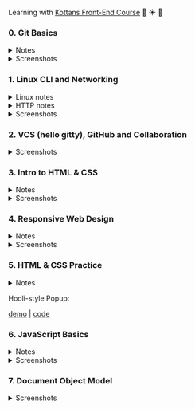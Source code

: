 Learning with [Kottans Front-End Course](https://github.com/kottans/frontend) :palm_tree: :sunny: :tropical_drink:

### 0. Git Basics

<details>
<summary>Notes</summary>

`a` - added, `c` - changed  
`git log` - review the commit history  
`git log -p` - review the commit history with details of changes  
`git show commitId` - info about commit and associated patch  
`git config -l` - to look at config  
`checkout` (for unstaged "undos") and `reset` (for staged "undos") are generally used for making local or private 'undos'. `revert` is considered a safe operation for 'public undos' as it creates new history which can be shared remotely and doesn't overwrite history remote team members may be dependent on.  
`git commit --amend` - allows us to modify and add changes to the **most recent** commit. Avoid for public commits as would create mess.
`git merge --abort` - If there are merge conflicts (meaning files are incompatible), --abort can be used to abort the merge action.  
`git branch -r` - lists remote branches

</details>

<details>
<summary>Screenshots</summary>

![Introduction to Git and GitHub - week 1](task_git_basics/git_week_1.png)

![Introduction to Git and GitHub - week 2](task_git_basics/git_week_2.png)

![git main tab test results](task_git_basics/git_main.png)

![git remote tab test results](task_git_basics/git_remote.png)

</details>

### 1. Linux CLI and Networking

<details>
<summary>Linux notes</summary>

`ls` - list content of directory in alphabetical order  
`ls -l` - long list

1.  `-` - file or `d` - directory
2.  9 characters related to security divided on 3 sets (user(owner), group, other(world)) of 3 permissions (rwx)
    `r` - read file  
     `w` - write/modify file  
     `x` - execute file. This permission is given only if file is a program  
     `-` - permission revoked (відкликаний)
3.  owner
4.  group owner
5.  size of the file in bytes
6.  time the file was last modified
7.  filename

  <details>
  <summary>Screenshots</summary>

![linux long list example](task_linux_cli/linux_long_list.png)

![permission groups](task_linux_cli/permissions.png)

  </details>

`chmod` - change mode  
 `chmod o+x FileName`
`o` - other (could be u (user) or g(group))  
 `+` - add permission  
 `x` - execute (could be r(read) or w(wright))  
 `*` - wildcard, matches any number of characters, so file name `*` matches all the files in the directory
`?` - wildcard, matches exactly one character (s?n)  
`groups` - listing of current user group memberships

`more FileName` - view content of a file. Hit the spacebar to see next page of file content  
`mkdir DirectoryName` - make directory.  
`mv FileName TargetDirectoryName` - Move file into directory  
`mv OldFileName NewFileName` - rename file  
`cd TargetDirectory` - change directory to target directory  
`pwd` - print working directory (to find out where you are)  
`cd ..` - change directory to previous directory  
`cp OriginalFileName CopiedFileName` - copy file  
`cp -r` - copy directory  
`rm` - remove file  
`rmdir` - remove empty directory  
`rm -r` - remove directory tree  
`/` - root directory

`~` - home directory  
`man -k Keyword` - search command that has Keyword somewhere  
`find -name "Name"`  
`cat` - concatenate  
`>` - where you want output of concatenation go. over-writes existing file  
`>>` - appends to existing file

`lpr` - send to default printer (line printer)  
`lpq` - display print queue  
`lprm` - remove from print queue

`df` - disc free. "Used" and "Available" columns do not add up to the "1k-blocks" (total) column. That is because a percentage of the disk is always set aside for administrative use. In this case, 5% of each disk is reserved.

`ps aux` - process status  
`|` - pipe, sends the output of a command as the input to another command  
`grep` - file for a particular pattern of characters

</details>

<details>
<summary>HTTP notes</summary>

Every request raised by the browser is **independent**. The HTTP protocol is **stateless**. That means that each individual request needs to carry all the information needed to fulfill it (through headers).  
The requests are sent, and responses are received over the **TCP/IP layer**. The default port for HTTP communication is **port 80**, but this can be configured differently for different applications. A TCP stream is broken into IP packets, and it ensures that those packets always arrive in the correct order without fail. HTTP is an application layer protocol over TCP, which is over IP.
HTTPS is a secure version of HTTP, inserting an additional layer between HTTP and TCP called TLS or SSL (Transport Layer Security or **Secure Sockets Layer**, respectively). HTTPS communicates over **port 443** by default.
HTTPS uses the Secure Sockets Layer (SSL) or Transport Layer Security (TLS) to encrypt the entire communication between the client and the server. This makes sure that the client is connected only to the right server. Also, it verifies that the data is transferred only to the intended server.  
When a client makes a request over HTTPS, it first tries to locate a certificate on the server. If the cert is found, it attempts to verify it against its known list of CAs. If it's not one of the listed CAs, it might show a dialog to the user warning about the website's certificate. Once the certificate is verified, the SSL handshake is complete, and secure transmission is in effect.
An HTTP connection is identified by source-IP, source-port and destination-IP, destination-port.
Steps:

- resolve IP address from host name via DNS
- establish a connection with the server
- send a request
- wait for a response
- close connection
  HTTP/1.1 introduced persistent connections, long-lived connections that stay open until the client closes them.  
  browsers/clients also employ a technique, called parallel connections, to minimize network delays.  
  2.0 - multiple requests with one connection
  HTTP request parts:
  1. Request line: verb, path, HTTP version (GET /articles/http-basics HTTP/1.1)
  2. Headers
  3. Body  
     HTTP response parts:
  4. Status line: includes a status code that indicates whether the request succeeded (status code 200) or why the request failed. It also includes the HTTP version and a very brief description of the status. (HTTP/1.1 200 OK)
  5. Headers
  6. Body

</details>

<details>
<summary>Screenshots</summary>

![Linux quiz](task_linux_cli/linux_quiz.png)

</details>

### 2. VCS (hello gitty), GitHub and Collaboration

<details>
<summary>Screenshots</summary>

![Introduction to Git and GitHub - week 3](task_git_collaboration/git_week_3.png)

![Introduction to Git and GitHub - week 4](task_git_collaboration/git_week_4.png)

</details>

### 3. Intro to HTML & CSS

<details>
<summary>Notes</summary>

Horizontal margins do not collapse. Vertical margins collapse.

`position: relative` The element is positioned according to the normal flow of the document, and then offset **relative to itself** based on the values of top, right, bottom, and left. The offset **does not affect the position of any other elements**; thus, the **space** given for the element **in the page layout is the same** as if position were static.  
`position: absolute` The element is **removed from the normal document flow**, and no space is created for the element in the page layout. It is positioned **relative to its closest positioned ancestor**, if any; otherwise, it is placed relative to the initial containing block. Its final position is determined by the values of top, right, bottom, and left.  
`position: fixed` The element is **removed from the normal document flow**, and no space is created for the element in the page layout. It is positioned **relative to the initial containing block** established by the viewport.

CSS Specificity: 0,0,0,0 (inline style, id, class/pseudo-class/attribute, elements reference)

`div, p` Selects all **div** elements and all **p** elements  
`div p` Selects all **p** elements inside **div** elements  
`div > p` Selects all **p** elements where the direct parent is a **div** element  
`div + p` Selects the first **p** element that is placed immediately after **div** elements  
`p ~ ul` Selects every **ul** element that is preceded by a **p** element

`colspan` attribute to span columns  
`rowspan` attribute to span rows

`<datalist>` contains a set of `<option>` elements and works with an `<input>` to search through choices. Setting type to "list" will pair the `<input>` with a `<datalist>` element if the id of both are the same.

```
img[src*='winter'] {
  height: 50px;
}
```

`serif` and `sans-serif` are keyword values that can be added as a final fallback font if nothing else in the font stack is available.

</details>    
<details>
<summary>Screenshots</summary>

![Introduction to HTML & CSS - week 1](task_html_css_intro/HTML_CSS_week1.png)

![Introduction to HTML & CSS - week 2](task_html_css_intro/HTML_CSS_week2.png)

![HTML & CSS intro](task_html_css_intro/html_css_intro.png)

</details>

### 4. Responsive Web Design

<details>
<summary>Notes</summary>

`<meta name="viewport" content="width=device-width, initial-scale=1">`  
`width=device-width` sets the width of the viewport to the width of the device.  
`initial-scale=1` sets the initial zoom level when the user visits the page.

```
img {
  max-width: 100%;
  display: block;
}
```

Use the `width` and `height` attributes on your <img> tag. This is because modern browsers will use this information to **reserve space** for the image before it loads in, this will help to avoid layout shifts as content loads.

`<link rel="stylesheet" href="print.css" media="print">`

Header, body, footer:

```
.wrapper {
  flex-direction: column;
  justify-content: space-between;
}
```

```
.wrapper {
  flex-direction: column;
}
.main {
  flex: 1 1 auto; //flex-grow (0 - no grow allowed), flex-shrink (0 - no shrink allowed)
}
```

Create space of 16px between columns in flex container:

```
.flex_row {
  margin: 0 -8px;
}
.flex_columns_inside_row {
  padding: 0 8px;
}
```

</details>
<details>
<summary>Screenshots</summary>

![Flexbox Froggy](task_responsive_web_design/responsive_froggy.png)

![Grid Garden](task_responsive_web_design/responsive_garden.png)

</details>

### 5. HTML & CSS Practice

<details>
<summary>Notes</summary>

```
.visually-hidden {
  position: absolute;
  width: 1px;
  height: 1px;
  margin: -1px;
  border: 0;
  padding: 0;
  overflow: hidden;
  clip: rect(0 0 0 0);
}
```

</details>

Hooli-style Popup:    

[demo](https://natalka2019.github.io/kottans-popup/) | [code](https://github.com/Natalka2019/kottans-popup)

### 6. JavaScript Basics

<details>
<summary>Notes</summary>

**Recursive functions** must have a base case when they return without calling the function again (in this example, when n <= 0), otherwise they can never finish executing.    
The **rest** element only works correctly as the **last** variable in the list.   
**Reduce** has an additional parameter which takes an initial value for the accumulator. If this second parameter is not used, then the **first iteration is skipped and the second iteration gets passed the first element of the array as the accumulator**.

</details>
<details>
<summary>Screenshots</summary>

![Intro to JS](task_js_basics/JS_intro.png)   

![Basic JS and ES 6](task_js_basics/basic_js_es6.png)

![Data structures and algorithm scripting](task_js_basics/basic_data_struct_and_algorithm.png)

![Functional programming and algorithm scripting](task_js_basics/func_prog_alg_script.png)

</details>    

### 7. Document Object Model    
<details>
<summary>Screenshots</summary>

![DOM manipulation](task_js_dom/DOM_manipulation.png)  

![scripting](task_js_dom/scripting.png)  

</details>  